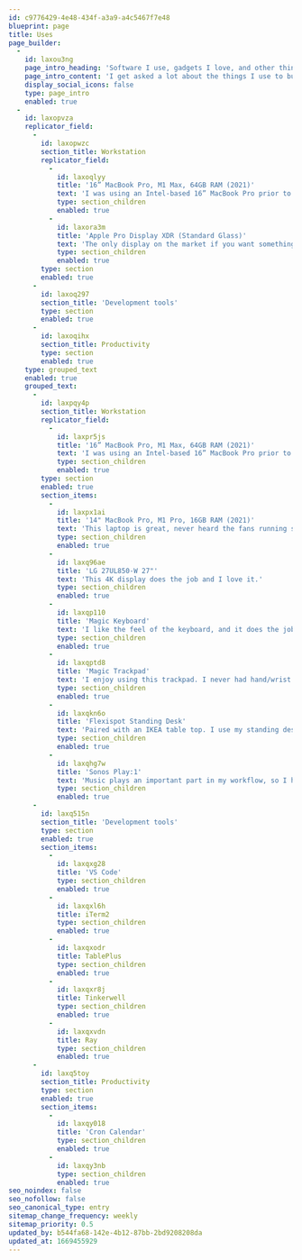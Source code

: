```yaml
---
id: c9776429-4e48-434f-a3a9-a4c5467f7e48
blueprint: page
title: Uses
page_builder:
  -
    id: laxou3ng
    page_intro_heading: 'Software I use, gadgets I love, and other things I recommend.'
    page_intro_content: 'I get asked a lot about the things I use to build software, stay productive, or buy to fool myself into thinking I’m being productive when I’m really just procrastinating. Here’s a big list of all of my favourite stuff.'
    display_social_icons: false
    type: page_intro
    enabled: true
  -
    id: laxopvza
    replicator_field:
      -
        id: laxopwzc
        section_title: Workstation
        replicator_field:
          -
            id: laxoqlyy
            title: '16” MacBook Pro, M1 Max, 64GB RAM (2021)'
            text: 'I was using an Intel-based 16” MacBook Pro prior to this and the difference is night and day. I’ve never heard the fans turn on a single time, even under the incredibly heavy loads I put it through with our various launch simulations.'
            type: section_children
            enabled: true
          -
            id: laxora3m
            title: 'Apple Pro Display XDR (Standard Glass)'
            text: 'The only display on the market if you want something HiDPI and bigger than 27”. When you’re working at planetary scale, every pixel you can get counts.'
            type: section_children
            enabled: true
        type: section
        enabled: true
      -
        id: laxoq297
        section_title: 'Development tools'
        type: section
        enabled: true
      -
        id: laxoqihx
        section_title: Productivity
        type: section
        enabled: true
    type: grouped_text
    enabled: true
    grouped_text:
      -
        id: laxpqy4p
        section_title: Workstation
        replicator_field:
          -
            id: laxpr5js
            title: '16” MacBook Pro, M1 Max, 64GB RAM (2021)'
            text: 'I was using an Intel-based 16” MacBook Pro prior to this and the difference is night and day. I’ve never heard the fans turn on a single time, even under the incredibly heavy loads I put it through with our various launch simulations.'
            type: section_children
            enabled: true
        type: section
        enabled: true
        section_items:
          -
            id: laxpx1ai
            title: '14" MacBook Pro, M1 Pro, 16GB RAM (2021)'
            text: 'This laptop is great, never heard the fans running since I got it.'
            type: section_children
            enabled: true
          -
            id: laxq96ae
            title: 'LG 27UL850-W 27"'
            text: 'This 4K display does the job and I love it.'
            type: section_children
            enabled: true
          -
            id: laxqp110
            title: 'Magic Keyboard'
            text: 'I like the feel of the keyboard, and it does the job.'
            type: section_children
            enabled: true
          -
            id: laxqptd8
            title: 'Magic Trackpad'
            text: 'I enjoy using this trackpad. I never had hand/wrist pain again since I replaced the mouse.'
            type: section_children
            enabled: true
          -
            id: laxqkn6o
            title: 'Flexispot Standing Desk'
            text: 'Paired with an IKEA table top. I use my standing desk 2 to 3 times a day.'
            type: section_children
            enabled: true
          -
            id: laxqhg7w
            title: 'Sonos Play:1'
            text: 'Music plays an important part in my workflow, so I have a Sonos speaker on my desk. I usually listen to the radio or stream music from Spotify.'
            type: section_children
            enabled: true
      -
        id: laxq515n
        section_title: 'Development tools'
        type: section
        enabled: true
        section_items:
          -
            id: laxqxg28
            title: 'VS Code'
            type: section_children
            enabled: true
          -
            id: laxqxl6h
            title: iTerm2
            type: section_children
            enabled: true
          -
            id: laxqxodr
            title: TablePlus
            type: section_children
            enabled: true
          -
            id: laxqxr8j
            title: Tinkerwell
            type: section_children
            enabled: true
          -
            id: laxqxvdn
            title: Ray
            type: section_children
            enabled: true
      -
        id: laxq5toy
        section_title: Productivity
        type: section
        enabled: true
        section_items:
          -
            id: laxqy018
            title: 'Cron Calendar'
            type: section_children
            enabled: true
          -
            id: laxqy3nb
            type: section_children
            enabled: true
seo_noindex: false
seo_nofollow: false
seo_canonical_type: entry
sitemap_change_frequency: weekly
sitemap_priority: 0.5
updated_by: b544fa68-142e-4b12-87bb-2bd9208208da
updated_at: 1669455929
---
```

